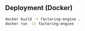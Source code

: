 ## Deployment (Docker)

```bash
docker build -t factoring-engine .
docker run -it factoring-engine
```